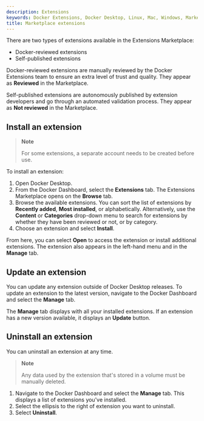 ```yaml
---
description: Extensions
keywords: Docker Extensions, Docker Desktop, Linux, Mac, Windows, Marketplace
title: Marketplace extensions
---
```


There are two types of extensions available in the Extensions Marketplace:
- Docker-reviewed extensions
- Self-published extensions

Docker-reviewed extensions are manually reviewed by the Docker Extensions team to ensure an extra level of trust
and quality. They appear as **Reviewed** in the Marketplace.

Self-published extensions are autonomously published by extension developers and go through an automated validation process. They appear as **Not reviewed** in the Marketplace.

## Install an extension

> **Note**
>
> For some extensions, a separate account needs to be created before use.

To install an extension:

1. Open Docker Desktop.
2. From the Docker Dashboard, select the **Extensions** tab.
   The Extensions Marketplace opens on the **Browse** tab.
3. Browse the available extensions.
   You can sort the list of extensions by **Recently added**, **Most installed**, or alphabetically. Alternatively, use the **Content** or **Categories** drop-down menu to search for extensions by whether they have been reviewed or not, or by category.
4. Choose an extension and select **Install**.

From here, you can select **Open** to access the extension or install additional extensions. The extension also appears in the left-hand menu and in the **Manage** tab.

## Update an extension

You can update any extension outside of Docker Desktop releases. To update an extension to the latest version, navigate to the Docker Dashboard and select the **Manage** tab.

The **Manage** tab displays with all your installed extensions. If an extension has a new version available, it displays an **Update** button.


## Uninstall an extension

You can uninstall an extension at any time.

> **Note**
>
> Any data used by the extension that's stored in a volume must be manually deleted.

1. Navigate to the Docker Dashboard and select the **Manage** tab.
   This displays a list of extensions you've installed.
2. Select the ellipsis to the right of extension you want to uninstall.
3. Select **Uninstall**.
